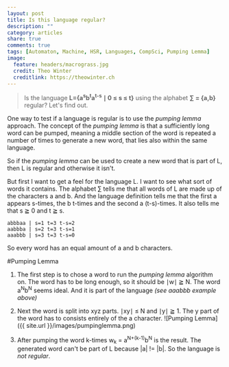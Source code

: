 ```yaml
---
layout: post
title: Is this language regular?
description: ""
category: articles
share: true
comments: true
tags: [Automaton, Machine, HSR, Languages, CompSci, Pumping Lemma]
image:
  feature: headers/macrograss.jpg
  credit: Theo Winter
  creditlink: https://theowinter.ch
--- 
```


 > Is the language **L={a<sup>s</sup>b<sup>t</sup>a<sup>t-s</sup> ∣ 0 ≤ s ≤ t}** using the alphabet **∑ = {a,b}** regular?
 > Let's find out.
 

One way to test if a language is regular is to use the _pumping lemma_ approach. The concept of the _pumping lemma_ is that 
a sufficiently long word can be pumped, meaning a middle section of the word is repeated a number of times to generate a new 
word, that lies also within the same language.  
 
So if the _pumping lemma_ can be used to create a new word that is part of L, then L is regular and otherwise it isn't.

But first I want to get a feel for the language L. I want to see what sort of words it contains. The alphabet ∑ tells me that all
words of L are made up of the characters a and b. And the language definition tells me that the first a appears s-times, 
the b t-times and the second a (t-s)-times. It also tells me that s ≧ 0 and t ≧ s.

    abbbaa | s=1 t=3 t-s=2
    aabbba | s=2 t=3 t-s=1
    aaabbb | s=3 t=3 t-s=0

So every word has an equal amount of a and b characters.

#Pumping Lemma

1. The first step is to chose a word to run the _pumping lemma_ algorithm on. The word has to be long enough, so it should be ∣w∣ ≧ N. 
The word a<sup>N</sup>b<sup>N</sup> seems ideal. And it is part of the language *(see aaabbb example above)*

2. Next the word is split into xyz parts. ∣xy∣ ≤ N and ∣y∣ ≧ 1. The y part of the word has to consists entirely of the a character.
![Pumping Lemma]({{ site.url }}/images/pumpinglemma.png) 

3. After pumping the word k-times w<sub>k</sub> = a<sup>N+(k-1)</sup>b<sup>N</sup> is the result. The generated word can't be
part of L because |a| != |b|. So the language is _not regular_.